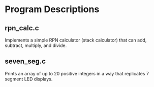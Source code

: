 Program Descriptions
====================

rpn_calc.c
----------

Implements a simple RPN calculator (stack calculator) that can add, subtract, multiply, and divide.

seven_seg.c
-----------

Prints an array of up to 20 positive integers in a way that replicates 7 segment LED displays.
